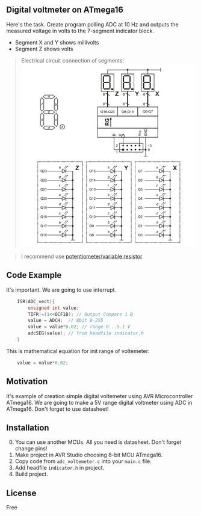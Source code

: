 ## Digital voltmeter on ATmega16

Here's the task. Create program polling ADC at 10 Hz and outputs the measured voltage in volts to the 7-segment indicator block. 
- Segment X and Y shows millivolts  
- Segment Z shows volts
> Electrical circuit connection of segments:
![](images/7segments.png)

>I recommend use [potentiometer/variable resistor](http://www.resistorguide.com/potentiometer/) 

## Code Example

It's important. We are going to use interrupt.
```c
	ISR(ADC_vect){
		unsigned int value;
		TIFR|=(1<<OCF1B); // Output Compare 1 B
		value = ADCH;  // 8bit 0-255
		value = value*0.02; // range 0...5.1 V
		adcSEG(value); // from headfile indicator.h		
	}
```
This is mathematical equation for init range of voltemeter:
```c
	value = value*0.02;
```

## Motivation

It's example of creation simple digital voltemeter using AVR Microcontroller ATmega16. We are going to make a 5V range digital voltmeter using ADC in ATmega16. Don't forget to use datasheet!

## Installation

0. You can use another MCUs. All you need is datasheet. Don't forget change pins!  
1. Make project in AVR Studio choosing 8-bit MCU ATmega16.  
2. Copy code from `adc_voltemeter.c` into your `main.c` file.
3. Add headfile `indicator.h` in project.
4. Build project.

## License

Free
